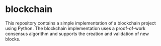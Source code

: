 # blockchain
This repository contains a simple implementation of a blockchain project using Python.
The blockchain implementation uses a proof-of-work consensus algorithm and supports the creation and validation of new blocks.
